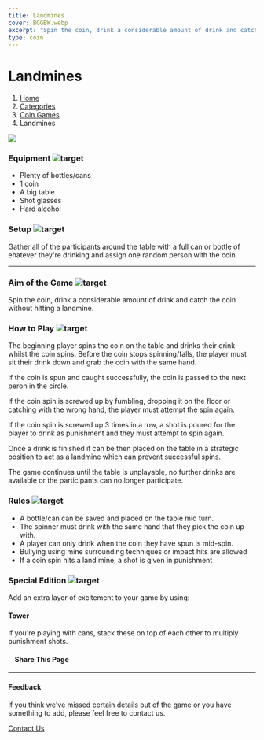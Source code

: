 ```yaml
---
title: Landmines
cover: BGGBW.webp
excerpt: "Spin the coin, drink a considerable amount of drink and catch the coin without hitting a landmine."
type: coin
---
```


# Landmines

1.  [Home](/)
2.  [Categories](GameCategories)
3.  [Coin Games](GameCategories/CoinGames)
4.  Landmines

![](/images/landmines.webp)

### Equipment ![target](/images/liquor.webp)

-   Plenty of bottles/cans
-   1 coin
-   A big table
-   Shot glasses
-   Hard alcohol

### Setup ![target](/images/settings.webp)

Gather all of the participants around the table with a full can or bottle of ehatever they're drinking and assign one random person with the coin.

* * *

### Aim of the Game ![target](/images/target.webp)

Spin the coin, drink a considerable amount of drink and catch the coin without hitting a landmine.

### How to Play ![target](/images/question.webp)

The beginning player spins the coin on the table and drinks their drink whilst the coin spins. Before the coin stops spinning/falls, the player must sit their drink down and grab the coin with the same hand.

If the coin is spun and caught successfully, the coin is passed to the next peron in the circle.

If the coin spin is screwed up by fumbling, dropping it on the floor or catching with the wrong hand, the player must attempt the spin again.

If the coin spin is screwed up 3 times in a row, a shot is poured for the player to drink as punishment and they must attempt to spin again.

Once a drink is finished it can be then placed on the table in a strategic position to act as a landmine which can prevent successful spins.

The game continues until the table is unplayable, no further drinks are available or the participants can no longer participate.

### Rules ![target](/images/rules.webp)

-   A bottle/can can be saved and placed on the table mid turn.
-   The spinner must drink with the same hand that they pick the coin up with.
-   A player can only drink when the coin they have spun is mid-spin.
-   Bullying using mine surrounding techniques or impact hits are allowed
-   If a coin spin hits a land mine, a shot is given in punishment

### Special Edition ![target](/images/special.webp)

Add an extra layer of excitement to your game by using:

#### **Tower**

If you're playing with cans, stack these on top of each other to multiply punishment shots.

####     Share This Page

[](https://www.facebook.com/sharer/sharer.php?u=beergogglegames.co.uk/GameCategories/CoinGames/landmines)[](https://www.instagram.com/direct/new/)[](https://twitter.com/intent/tweet?url=beergogglegames.co.uk/GameCategories/CoinGames/landmines)

* * *

#### Feedback

If you think we've missed certain details out of the game or you have something to add, please feel free to contact us.

  
  
  
[Contact Us](contact)
